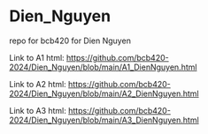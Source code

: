# Dien_Nguyen
repo for bcb420 for Dien Nguyen

Link to A1 html: https://github.com/bcb420-2024/Dien_Nguyen/blob/main/A1_DienNguyen.html

Link to A2 html: https://github.com/bcb420-2024/Dien_Nguyen/blob/main/A2_DienNguyen.html

Link to A3 html: https://github.com/bcb420-2024/Dien_Nguyen/blob/main/A3_DienNguyen.html
